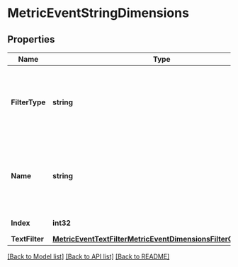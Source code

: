 # MetricEventStringDimensions

## Properties

Name | Type | Description | Notes
------------ | ------------- | ------------- | -------------
**FilterType** | **string** | Defines the actual set of fields depending on the value. See one of the following objects:   * &#x60;ENTITY&#x60; -&gt; MetricEventEntityDimensions  * &#x60;STRING&#x60; -&gt; MetricEventStringDimensions   | 
**Name** | **string** | The dimensions name. Sending this has no effect while creating a configuration, as only the *index* of the dimension is used here -&gt; dimension names might change, indexes not. | [optional] 
**Index** | **int32** | The dimensions index on the metric. | 
**TextFilter** | [**MetricEventTextFilterMetricEventDimensionsFilterOperatorDto**](MetricEventTextFilterMetricEventDimensionsFilterOperatorDto.md) |  | 

[[Back to Model list]](../README.md#documentation-for-models) [[Back to API list]](../README.md#documentation-for-api-endpoints) [[Back to README]](../README.md)


